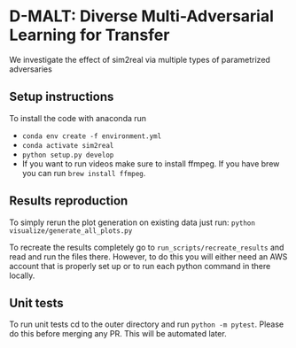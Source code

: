 # D-MALT: Diverse Multi-Adversarial Learning for Transfer
We investigate the effect of sim2real via multiple types of parametrized adversaries

## Setup instructions
To install the code with anaconda run 
- `conda env create -f environment.yml`
- `conda activate sim2real`
- `python setup.py develop` 
- If you want to run videos make sure to install ffmpeg. If you have brew you can run `brew install ffmpeg`.

## Results reproduction
To simply rerun the plot generation on existing data just run:
`python visualize/generate_all_plots.py`

To recreate the results completely go to `run_scripts/recreate_results` and read 
and run the files there. However, to do this you will either need an AWS account that is properly
set up or to run each python command in there locally.

## Unit tests
To run unit tests cd to the outer directory and run `python -m pytest`. Please do this before
merging any PR. This will be automated later.